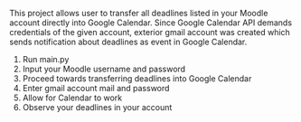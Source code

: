 This project allows user to transfer all deadlines listed in your Moodle account directly into Google Calendar.
Since Google Calendar API demands credentials of the given account, exterior gmail account was created which sends notification about deadlines as event in Google Calendar. 
1. Run main.py
2. Input your Moodle username and password
3. Proceed towards transferring deadlines into Google Calendar
4. Enter gmail account mail and password
5. Allow for Calendar to work
6. Observe your deadlines in your account
